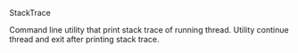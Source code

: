 StackTrace

Command line utility that print stack trace of running thread. Utility continue thread and exit after printing stack trace.
